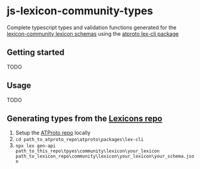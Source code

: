 # js-lexicon-community-types
Complete typescript types and validation functions generated for the [lexicon-community lexicon schemas](https://github.com/lexicon-community/lexicon) using the [atproto lex-cli package](https://github.com/bluesky-social/atproto/tree/main/packages/lex-cli)

## Getting started
TODO

## Usage
TODO

## Generating types from the [Lexicons repo](https://github.com/lexicon-community/lexicon)

1. Setup the [ATProto repo](https://github.com/bluesky-social/atproto) locally
2. `cd path_to_atproto_repo\atproto\packages\lex-cli`
3. `npx lex gen-api path_to_this_repo\tpyes\community\lexicon\your_lexicon path_to_lexicon_repo\community\lexicon\your_lexicon\your_schema.json`